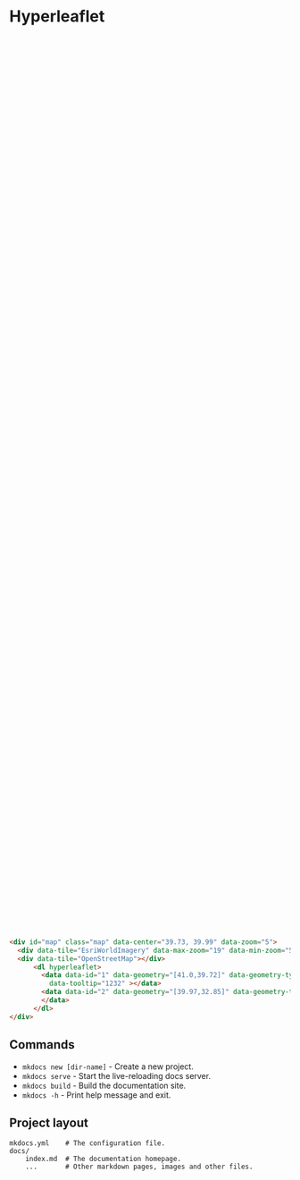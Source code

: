 # Hyperleaflet


<div id="map" class="map" data-center="39.73, 39.99" data-zoom="5" style="width: inherit; height: 40vh; z-index: 1">
    <div data-tile="EsriWorldImagery" data-max-zoom="19" data-min-zoom="5" data-default-tile></div>
    <div data-tile="OpenStreetMap"></div>
        <dl hyperleaflet>
            <data data-id="1" data-geometry="[41.0,39.72]" data-geometry-type="Point" data-popup="<h1>Trabzon<h1>"
                data-tooltip="1232" ></data>
            <data data-id="2" data-geometry="[39.97,32.85]" data-geometry-type="Point" data-popup="<h1>Ankara<h1>">
            </data>
        </dl>
</div>

```html
<div id="map" class="map" data-center="39.73, 39.99" data-zoom="5">
  <div data-tile="EsriWorldImagery" data-max-zoom="19" data-min-zoom="5" data-default-tile></div>
  <div data-tile="OpenStreetMap"></div>
      <dl hyperleaflet>
        <data data-id="1" data-geometry="[41.0,39.72]" data-geometry-type="Point" data-popup="<h1>Trabzon<h1>"
          data-tooltip="1232" ></data>
        <data data-id="2" data-geometry="[39.97,32.85]" data-geometry-type="Point" data-popup="<h1>Ankara<h1>">
        </data>
      </dl>
</div>
```


## Commands

- `mkdocs new [dir-name]` - Create a new project.
- `mkdocs serve` - Start the live-reloading docs server.
- `mkdocs build` - Build the documentation site.
- `mkdocs -h` - Print help message and exit.

## Project layout 

    mkdocs.yml    # The configuration file.
    docs/
        index.md  # The documentation homepage.
        ...       # Other markdown pages, images and other files.

